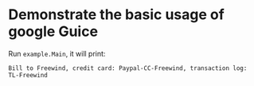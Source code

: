 Demonstrate the basic usage of google Guice  
==========

Run `example.Main`, it will print:

```
Bill to Freewind, credit card: Paypal-CC-Freewind, transaction log: TL-Freewind
```
